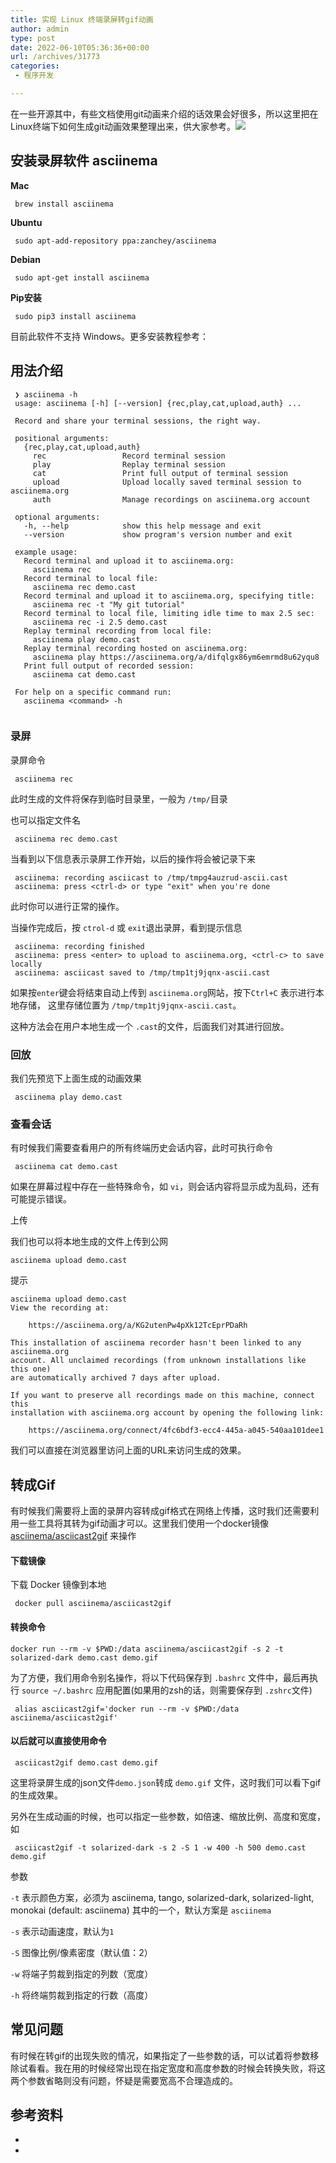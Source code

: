 ```yaml
---
title: 实现 Linux 终端录屏转gif动画
author: admin
type: post
date: 2022-06-10T05:36:36+00:00
url: /archives/31773
categories:
 - 程序开发

---
```

在一些开源其中，有些文档使用git动画来介绍的话效果会好很多，所以这里把在Linux终端下如何生成git动画效果整理出来，供大家参考。![](https://s3.eu-central-1.amazonaws.com/sickill/github/asciicast2gif/demo-2.gif)

## 安装录屏软件 asciinema 

**Mac**

```
 brew install asciinema
```

**Ubuntu**

```
 sudo apt-add-repository ppa:zanchey/asciinema
```

**Debian**

```
 sudo apt-get install asciinema
```

**Pip安装**

```
 sudo pip3 install asciinema
```

目前此软件不支持 Windows。更多安装教程参考：

## 用法介绍 

```
 ❯ asciinema -h
 usage: asciinema [-h] [--version] {rec,play,cat,upload,auth} ...
 ​
 Record and share your terminal sessions, the right way.
 ​
 positional arguments:
   {rec,play,cat,upload,auth}
     rec                 Record terminal session
     play                Replay terminal session
     cat                 Print full output of terminal session
     upload              Upload locally saved terminal session to asciinema.org
     auth                Manage recordings on asciinema.org account
 ​
 optional arguments:
   -h, --help            show this help message and exit
   --version             show program's version number and exit
 ​
 example usage:
   Record terminal and upload it to asciinema.org:
     asciinema rec
   Record terminal to local file:
     asciinema rec demo.cast
   Record terminal and upload it to asciinema.org, specifying title:
     asciinema rec -t "My git tutorial"
   Record terminal to local file, limiting idle time to max 2.5 sec:
     asciinema rec -i 2.5 demo.cast
   Replay terminal recording from local file:
     asciinema play demo.cast
   Replay terminal recording hosted on asciinema.org:
     asciinema play https://asciinema.org/a/difqlgx86ym6emrmd8u62yqu8
   Print full output of recorded session:
     asciinema cat demo.cast
 ​
 For help on a specific command run:
   asciinema <command> -h
 ​
```

### 录屏 

录屏命令

```
 asciinema rec
```

此时生成的文件将保存到临时目录里，一般为 `/tmp/`目录

也可以指定文件名

```
 asciinema rec demo.cast
```

当看到以下信息表示录屏工作开始，以后的操作将会被记录下来

```
 asciinema: recording asciicast to /tmp/tmpg4auzrud-ascii.cast
 asciinema: press <ctrl-d> or type "exit" when you're done
```

此时你可以进行正常的操作。

当操作完成后，按 `ctrol-d` 或 `exit`退出录屏，看到提示信息

```
 asciinema: recording finished
 asciinema: press <enter> to upload to asciinema.org, <ctrl-c> to save locally
 asciinema: asciicast saved to /tmp/tmp1tj9jqnx-ascii.cast
```

如果按`enter`键会将结束自动上传到 `asciinema.org`网站，按下`Ctrl+C` 表示进行本地存储， 这里存储位置为 `/tmp/tmp1tj9jqnx-ascii.cast`。

这种方法会在用户本地生成一个 `.cast`的文件，后面我们对其进行回放。

### 回放 

我们先预览下上面生成的动画效果

```
 asciinema play demo.cast
```

### 查看会话 

有时候我们需要查看用户的所有终端历史会话内容，此时可执行命令

```
 asciinema cat demo.cast
```

如果在屏幕过程中存在一些特殊命令，如 `vi`，则会话内容将显示成为乱码，还有可能提示错误。

上传

我们也可以将本地生成的文件上传到公网

```
asciinema upload demo.cast
```

提示

```
asciinema upload demo.cast
View the recording at:

    https://asciinema.org/a/KG2utenPw4pXk12TcEprPDaRh

This installation of asciinema recorder hasn't been linked to any asciinema.org
account. All unclaimed recordings (from unknown installations like this one)
are automatically archived 7 days after upload.

If you want to preserve all recordings made on this machine, connect this
installation with asciinema.org account by opening the following link:

    https://asciinema.org/connect/4fc6bdf3-ecc4-445a-a045-540aa101dee1
```

我们可以直接在浏览器里访问上面的URL来访问生成的效果。

## 转成Gif 

有时候我们需要将上面的录屏内容转成gif格式在网络上传播，这时我们还需要利用一些工具将其转为gif动画才可以。这里我们使用一个docker镜像 [asciinema/asciicast2gif][1] 来操作

#### 下载镜像 

下载 Docker 镜像到本地

```
 docker pull asciinema/asciicast2gif
```

#### 转换命令 

```
docker run --rm -v $PWD:/data asciinema/asciicast2gif -s 2 -t solarized-dark demo.cast demo.gif
```

为了方便，我们用命令别名操作，将以下代码保存到 `.bashrc` 文件中，最后再执行 `source ~/.bashrc` 应用配置(如果用的zsh的话，则需要保存到 `.zshrc`文件)

```
 alias asciicast2gif='docker run --rm -v $PWD:/data asciinema/asciicast2gif'
```

#### 以后就可以直接使用命令 

```
 asciicast2gif demo.cast demo.gif
```

这里将录屏生成的json文件`demo.json`转成 `demo.gif` 文件，这时我们可以看下gif的生成效果。

另外在生成动画的时候，也可以指定一些参数，如倍速、缩放比例、高度和宽度，如

```
 asciicast2gif -t solarized-dark -s 2 -S 1 -w 400 -h 500 demo.cast demo.gif
```

参数

`-t` 表示颜色方案，必须为 asciinema, tango, solarized-dark, solarized-light, monokai (default: asciinema) 其中的一个，默认方案是 `asciinema`

`-s` 表示动画速度，默认为`1`

`-S` 图像比例/像素密度（默认值：2）

`-w` 将端子剪裁到指定的列数（宽度）

`-h` 将终端剪裁到指定的行数（高度）

## 常见问题 

有时候在转gif的出现失败的情况，如果指定了一些参数的话，可以试着将参数移除试看看。我在用的时候经常出现在指定宽度和高度参数的时候会转换失败，将这两个参数省略则没有问题，怀疑是需要宽高不合理造成的。

## 参考资料 

 *
 *

 [1]: https://hub.docker.com/r/asciinema/asciicast2gif